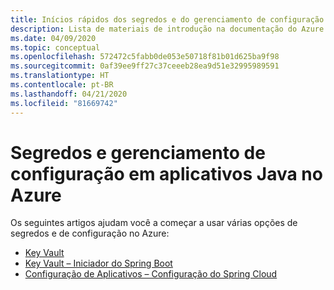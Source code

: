 ```yaml
---
title: Inícios rápidos dos segredos e do gerenciamento de configuração em aplicativos Java no Azure
description: Lista de materiais de introdução na documentação do Azure para os segredos e para o gerenciamento de configuração em aplicativos Java.
ms.date: 04/09/2020
ms.topic: conceptual
ms.openlocfilehash: 572472c5fabb0de053e50718f81b01d625ba9f98
ms.sourcegitcommit: 0af39ee9ff27c37ceeeb28ea9d51e32995989591
ms.translationtype: HT
ms.contentlocale: pt-BR
ms.lasthandoff: 04/21/2020
ms.locfileid: "81669742"
---
```

# <a name="secrets-and-configuration-management-for-java-apps-on-azure"></a>Segredos e gerenciamento de configuração em aplicativos Java no Azure

Os seguintes artigos ajudam você a começar a usar várias opções de segredos e de configuração no Azure:

- [Key Vault](/azure/key-vault/quick-create-java)
- [Key Vault – Iniciador do Spring Boot](/azure/developer/java/spring-framework/configure-spring-boot-starter-java-app-with-azure-key-vault)
- [Configuração de Aplicativos – Configuração do Spring Cloud](/azure/azure-app-configuration/quickstart-java-spring-app)
